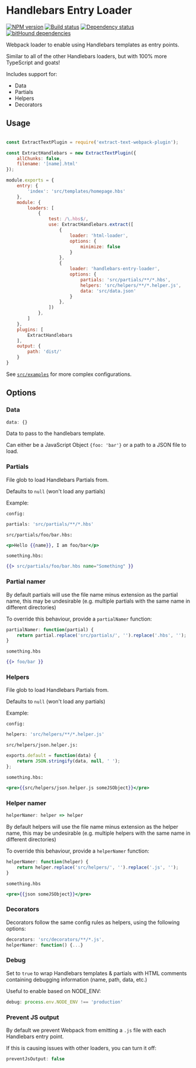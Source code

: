 # Handlebars Entry Loader
[![NPM version](https://img.shields.io/npm/v/handlebars-entry-loader.svg?maxAge=3600)](https://travis-ci.org/lindsayevans/handlebars-entry-loader) [![Build status](https://img.shields.io/travis/lindsayevans/handlebars-entry-loader.svg?maxAge=3600)](https://www.npmjs.com/package/handlebars-entry-loader) [![Dependency status](https://img.shields.io/david/lindsayevans/handlebars-entry-loader.svg?maxAge=3600)](https://david-dm.org/lindsayevans/handlebars-entry-loader) [![bitHound dependencies](https://img.shields.io/bithound/dependencies/github/lindsayevans/handlebars-entry-loader.svg?maxAge=3600)](https://www.bithound.io/github/lindsayevans/handlebars-entry-loader/master/dependencies/npm)

Webpack loader to enable using Handlebars templates as entry points.

Similar to all of the other Handlebars loaders, but with 100% more TypeScript and goats!

Includes support for:
* Data
* Partials
* Helpers
* Decorators

## Usage

```javascript

const ExtractTextPlugin = require('extract-text-webpack-plugin');

const ExtractHandlebars = new ExtractTextPlugin({
    allChunks: false,
    filename: '[name].html'
});

module.exports = {
    entry: {
        'index': 'src/templates/homepage.hbs'
    },
    module: {
        loaders: [
            {
                test: /\.hbs$/,
                use: ExtractHandlebars.extract([
                    {
                        loader: 'html-loader',
                        options: {
                            minimize: false
                        }
                    },
                    {
                        loader: 'handlebars-entry-loader',
                        options: {
                            partials: 'src/partials/**/*.hbs',
                            helpers: 'src/helpers/**/*.helper.js',
                            data: 'src/data.json'
                        }
                    },
                ])
            },
        ]
    },
    plugins: [
        ExtractHandlebars
    ],
    output: {
        path: 'dist/'
    }
}
```

See [`src/examples`](./src/examples/) for more complex configurations.

## Options

### Data
```javascript
data: {}
```
Data to pass to the handlebars template.

Can either be a JavaScript Object `{foo: 'bar'}` or a path to a JSON file to load.

### Partials

File glob to load Handlebars Partials from.

Defaults to `null` (won't load any partials)

Example:

`config:`
```javascript
partials: 'src/partials/**/*.hbs'
```

`src/partials/foo/bar.hbs:`
```handlebars
<p>Hello {{name}}, I am foo/bar</p>
```

`something.hbs:`
```handlebars
{{> src/partials/foo/bar.hbs name="Something" }}
```

### Partial namer

By default partials will use the file name minus extension as the partial name, this may be undesirable (e.g. multiple partials with the same name in different directories)

To override this behaviour, provide a `partialNamer` function:
```javascript
partialNamer: function(partial) {
    return partial.replace('src/partials/', '').replace('.hbs', '');
}
```

`something.hbs`
```handlebars
{{> foo/bar }}
```


### Helpers


File glob to load Handlebars Partials from.

Defaults to `null` (won't load any partials)

Example:

`config:`
```javascript
helpers: 'src/helpers/**/*.helper.js'
```

`src/helpers/json.helper.js:`
```javascript
exports.default = function(data) {
    return JSON.stringify(data, null, ' ');
};
```

`something.hbs:`
```handlebars
<pre>{{src/helpers/json.helper.js someJSObject}}</pre>
```


### Helper namer

```javascript
helperNamer: helper => helper
```

By default helpers will use the file name minus extension as the helper name, this may be undesirable (e.g. multiple helpers with the same name in different directories)

To override this behaviour, provide a `helperNamer` function:
```javascript
helperNamer: function(helper) {
    return helper.replace('src/helpers/', '').replace('.js', '');
}
```

`something.hbs`
```handlebars
<pre>{{json someJSObject}}</pre>
```

### Decorators

Decorators follow the same config rules as helpers, using the following options:
```javascript
decorators: 'src/decorators/**/*.js',
helperNamer: function() {...}
```

### Debug

Set to `true` to wrap Handlebars templates & partials with HTML comments containing debugging information (name, path, data, etc.)

Useful to enable based on NODE_ENV:
```javascript
debug: process.env.NODE_ENV !== 'production'
```

### Prevent JS output

By default we prevent Webpack from emitting a `.js` file with each Handlebars entry point.

If this is causing issues with other loaders, you can turn it off:
```javascript
preventJsOutput: false
```
